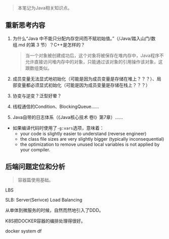 > 本笔记为Java相关知识点。

## 重新思考内容

1. 为什么“Java 中不能只分配内存空间而不赋初始值。”（/Java/踏入山门/数组.md 的第 3 节）？C++是怎样的？

    > 当一个对象被创建成功后，这个对象将被保存在堆内存中，Java程序不允许直接访问堆内存中的对象，只能通过该对象的引用操作该对象，这跟数组类似。

2. 成员变量无法显式地初始化（可能是因为成员变量是存储在堆上？？？）、局部变量都必须显式初始化（可能是因为成员变量是存储在栈上？？？）

3. 协变与逆变？泛型好晕？

4. 线程通信的Condition、BlockingQueue......

10. Java自带的日志体系（《Java核心技术 卷I》第7章）......

- 如果编译代码时使用了`-g:vars`选项，意味着：
    - your code is slightly easier to understand (reverse engineer)
    - the class file sizes are very slightly bigger (typically inconsequential)
    - the optimization to remove unused local variables is not applied by your compiler.

## 后端问题定位和分析

> 容器篇使用基础。

LBS

SLB: Server(Serivce) Load Balancing

从单体到微服务的时候，自然而然地引入了DDD。

K8S把DOCKER容器的编排处理得很好。

docker system df
